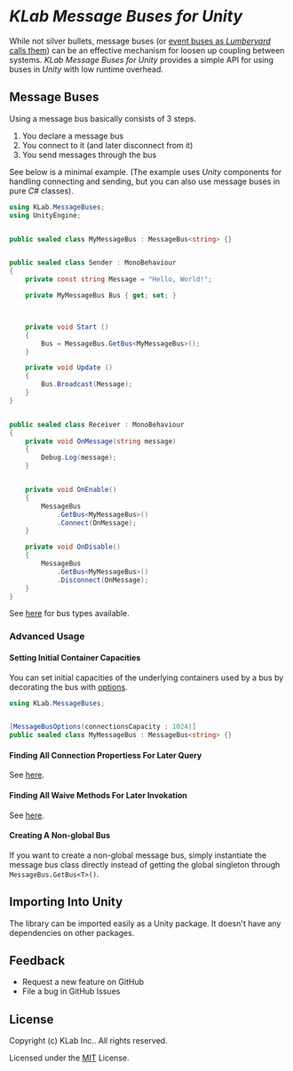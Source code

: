 # *KLab Message Buses for Unity*

While not silver bullets, message buses (or [event buses as *Lumberyard* calls them](https://docs.aws.amazon.com/lumberyard/latest/userguide/ebus-in-depth.html))
can be an effective mechanism for loosen up coupling between systems.
*KLab Message Buses for Unity* provides a simple API 
for using buses in *Unity* with low runtime overhead.


## Message Buses

Using a message bus basically consists of 3 steps.

1. You declare a message bus
1. You connect to it (and later disconnect from it)
1. You send messages through the bus

See below is a minimal example.
(The example uses *Unity* components for handling connecting and sending,
but you can also use message buses in pure *C#* classes).

```cs
using KLab.MessageBuses;
using UnityEngine;


public sealed class MyMessageBus : MessageBus<string> {}


public sealed class Sender : MonoBehaviour
{
    private const string Message = "Hello, World!";

    private MyMessageBus Bus { get; set; }



    private void Start ()
    {
        Bus = MessageBus.GetBus<MyMessageBus>();
    }

    private void Update ()
    {
        Bus.Broadcast(Message);
    }
}


public sealed class Receiver : MonoBehaviour
{
    private void OnMessage(string message)
    {
        Debug.Log(message);
    }


    private void OnEnable()
    {
        MessageBus
            .GetBus<MyMessageBus>()
            .Connect(OnMessage);
    }

    private void OnDisable()
    {
        MessageBus
            .GetBus<MyMessageBus>()
            .Disconnect(OnMessage);
    }
}
```

See [here](./Runtime/KLab/MessageBuses/MessageBus.cs#L90) for bus types available.


### Advanced Usage

#### Setting Initial Container Capacities

You can set initial capacities of the underlying containers used by a bus
by decorating the bus with [options](./Runtime/KLab/MessageBuses/MessageBus.cs#L25).

```cs
using KLab.MessageBuses;


[MessageBusOptions(connectionsCapacity : 1024)]
public sealed class MyMessageBus : MessageBus<string> {}
```

#### Finding All Connection Propertiess For Later Query

See [here](./Examples/KLab/MessageBuses/AdvancedExamples.cs#L32).


#### Finding All Waive Methods For Later Invokation

See [here](./Examples/KLab/MessageBuses/AdvancedExamples.cs#L106).


#### Creating A Non-global Bus

If you want to create a non-global message bus,
simply instantiate the message bus class directly
instead of getting the global singleton through ```MessageBus.GetBus<T>()```.


## Importing Into Unity

The library can be imported easily as a Unity package.
It doesn't have any dependencies on other packages.


## Feedback

- Request a new feature on GitHub
- File a bug in GitHub Issues


## License

Copyright (c) KLab Inc.. All rights reserved.

Licensed under the [MIT](LICENSE) License.
